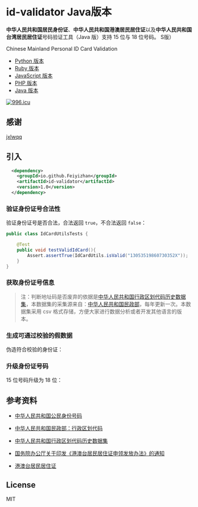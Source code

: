 # id-validator Java版本
**中华人民共和国居民身份证**、**中华人民共和国港澳居民居住证**以及**中华人民共和国台湾居民居住证**号码验证工具（Java 版）支持 15 位与 18 位号码。
S版）

Chinese Mainland Personal ID Card Validation


* [Python 版本](https://github.com/jxlwqq/id-validator.py)
* [Ruby 版本](https://github.com/renyijiu/id_validator)
* [JavaScript 版本](https://github.com/mc-zone/IDValidator)
* [PHP 版本](https://github.com/jxlwqq/id-validator)
* [Java 版本](https://github.com/Feiyizhan/id-validator)



[![996.icu](https://img.shields.io/badge/link-996.icu-red.svg)](https://996.icu)

## 感谢
[jxlwqq](https://github.com/jxlwqq)

## 引入

```xml
  <dependency>
    <groupId>io.github.Feiyizhan</groupId>
    <artifactId>id-validator</artifactId>
    <version>1.0</version>
  </dependency>
```


### 验证身份证号合法性

验证身份证号是否合法，合法返回 `true`，不合法返回 `false`：

```java
public class IdCardUtilsTests {

    @Test
    public void testValidIdCard(){
        Assert.assertTrue(IdCardUtils.isValid("13053519860730352X"));
    }
}
```

### 获取身份证号信息


> 注：判断地址码是否废弃的依据是[中华人民共和国行政区划代码历史数据集](https://github.com/jxlwqq/address-code-of-china)，本数据集的采集源来自：[中华人民共和国民政部](http://www.mca.gov.cn/article/sj/xzqh//1980/)，每年更新一次。本数据集采用 csv 格式存储，方便大家进行数据分析或者开发其他语言的版本。
### 生成可通过校验的假数据
伪造符合校验的身份证：


### 升级身份证号码
15 位号码升级为 18 位：


## 参考资料

* [中华人民共和国公民身份号码](https://zh.wikipedia.org/wiki/中华人民共和国公民身份号码)

* [中华人民共和国民政部：行政区划代码](http://www.mca.gov.cn/article/sj/xzqh/)

* [中华人民共和国行政区划代码历史数据集](https://github.com/jxlwqq/address-code-of-china)

* [国务院办公厅关于印发《港澳台居民居住证申领发放办法》的通知](http://www.gov.cn/zhengce/content/2018-08/19/content_5314865.htm)

* [港澳台居民居住证](https://zh.wikipedia.org/wiki/港澳台居民居住证)


## License
MIT
